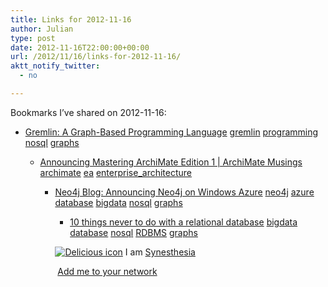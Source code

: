 ```yaml
---
title: Links for 2012-11-16
author: Julian
type: post
date: 2012-11-16T22:00:00+00:00
url: /2012/11/16/links-for-2012-11-16/
aktt_notify_twitter:
  - no

---
```

Bookmarks I&#8217;ve shared on 2012-11-16:

  * [Gremlin: A Graph-Based Programming Language][1] 
    [gremlin][2] [programming][3] [nosql][4] [graphs][5] </li> 
    
      * [Announcing Mastering ArchiMate Edition 1 | ArchiMate Musings][6] 
        [archimate][7] [ea][8] [enterprise_architecture][9] </li> 
        
          * [Neo4j Blog: Announcing Neo4j on Windows Azure][10] 
            [neo4j][11] [azure][12] [database][13] [bigdata][14] [nosql][4] [graphs][5] </li> 
            
              * [10 things never to do with a relational database][15] 
                [bigdata][14] [database][13] [nosql][4] [RDBMS][16] [graphs][5] </li> </ul> 
                
                <p class="deliciouslink">
                  <a href="https://del.icio.us/synesthesia" title="See all my bookmarks on del.icio.us"><img src="https://www.synesthesia.co.uk/images/deliciousicon.jpg" alt="Delicious icon" /></a>&nbsp;I am <a href="https://del.icio.us/synesthesia" title="See all my bookmarks on del.icio.us">Synesthesia</a>
                </p>
                
                <p class="deliciouslink">
                  <a href="https://del.icio.us/network?add=synesthesia" title="Add me to your del.icio.us network"><img src="https://www.synesthesia.co.uk/images/add.gif" alt="" /></a>&nbsp;<a href="https://del.icio.us/network?add=synesthesia" title="Add me to your del.icio.us network">Add me to your network</a>
                </p>

 [1]: https://www.slideshare.net/slidarko/gremlin-a-graphbased-programming-language-3876581
 [2]: https://www.delicious.com/synesthesia/gremlin
 [3]: https://www.delicious.com/synesthesia/programming
 [4]: https://www.delicious.com/synesthesia/nosql
 [5]: https://www.delicious.com/synesthesia/graphs
 [6]: https://masteringarchimate.com/2012/10/24/announcing-mastering-archimate-edition-1/
 [7]: https://www.delicious.com/synesthesia/archimate
 [8]: https://www.delicious.com/synesthesia/ea
 [9]: https://www.delicious.com/synesthesia/enterprise_architecture
 [10]: https://blog.neo4j.org/2011/02/announcing-neo4j-on-windows-azure.html
 [11]: https://www.delicious.com/synesthesia/neo4j
 [12]: https://www.delicious.com/synesthesia/azure
 [13]: https://www.delicious.com/synesthesia/database
 [14]: https://www.delicious.com/synesthesia/bigdata
 [15]: https://www.infoworld.com/d/application-development/10-things-never-do-relational-database-206944
 [16]: https://www.delicious.com/synesthesia/RDBMS